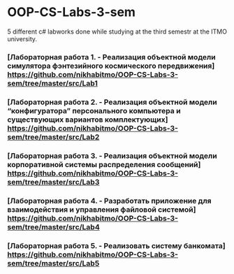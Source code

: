 # OOP-CS-Labs-3-sem
5 different c# labworks done while studying at the third semestr at the ITMO university.
### [Лабораторная работа 1. - Реализация объектной модели симулятора фэнтезийного космического передвижения] https://github.com/nikhabitmo/OOP-CS-Labs-3-sem/tree/master/src/Lab1
### [Лабораторная работа 2. - Реализация объектной модели “конфигуратора” персонального компьютера и существующих вариантов комплектующих] https://github.com/nikhabitmo/OOP-CS-Labs-3-sem/tree/master/src/Lab2
### [Лабораторная работа 3. - Реализация объектной модели корпоративной системы распределения сообщений] https://github.com/nikhabitmo/OOP-CS-Labs-3-sem/tree/master/src/Lab3
### [Лабораторная работа 4. - Разработать приложение для взаимодействия и управления файловой системой] https://github.com/nikhabitmo/OOP-CS-Labs-3-sem/tree/master/src/Lab4
### [Лабораторная работа 5. - Реализовать систему банкомата] https://github.com/nikhabitmo/OOP-CS-Labs-3-sem/tree/master/src/Lab5
